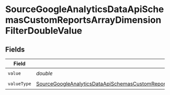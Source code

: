 # SourceGoogleAnalyticsDataApiSchemasCustomReportsArrayDimensionFilterDoubleValue


## Fields

| Field                                                                                                                                                                                                                                                                 | Type                                                                                                                                                                                                                                                                  | Required                                                                                                                                                                                                                                                              | Description                                                                                                                                                                                                                                                           |
| --------------------------------------------------------------------------------------------------------------------------------------------------------------------------------------------------------------------------------------------------------------------- | --------------------------------------------------------------------------------------------------------------------------------------------------------------------------------------------------------------------------------------------------------------------- | --------------------------------------------------------------------------------------------------------------------------------------------------------------------------------------------------------------------------------------------------------------------- | --------------------------------------------------------------------------------------------------------------------------------------------------------------------------------------------------------------------------------------------------------------------- |
| `value`                                                                                                                                                                                                                                                               | *double*                                                                                                                                                                                                                                                              | :heavy_check_mark:                                                                                                                                                                                                                                                    | N/A                                                                                                                                                                                                                                                                   |
| `valueType`                                                                                                                                                                                                                                                           | [SourceGoogleAnalyticsDataApiSchemasCustomReportsArrayDimensionFilterDimensionsFilter2ExpressionsFilterFilterValueType](../../models/shared/SourceGoogleAnalyticsDataApiSchemasCustomReportsArrayDimensionFilterDimensionsFilter2ExpressionsFilterFilterValueType.md) | :heavy_check_mark:                                                                                                                                                                                                                                                    | N/A                                                                                                                                                                                                                                                                   |
